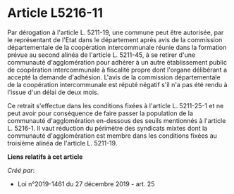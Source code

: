 # Article L5216-11

Par dérogation à l'article L. 5211-19, une commune peut être autorisée, par le représentant de l'Etat dans le département
après avis de la commission départementale de la coopération intercommunale réunie dans la formation prévue au second alinéa
de l'article L. 5211-45, à se retirer d'une communauté d'agglomération pour adhérer à un autre établissement public de
coopération intercommunale à fiscalité propre dont l'organe délibérant a accepté la demande d'adhésion. L'avis de la
commission départementale de la coopération intercommunale est réputé négatif s'il n'a pas été rendu à l'issue d'un délai de
deux mois.

Ce retrait s'effectue dans les conditions fixées à l'article L. 5211-25-1 et ne peut avoir pour conséquence de faire passer
la population de la communauté d'agglomération en-dessous des seuils mentionnés à l'article L. 5216-1. Il vaut réduction du
périmètre des syndicats mixtes dont la communauté d'agglomération est membre dans les conditions fixées au troisième alinéa
de l'article L. 5211-19.

**Liens relatifs à cet article**

_Créé par_:

  - Loi n°2019-1461 du 27 décembre 2019 - art. 25

